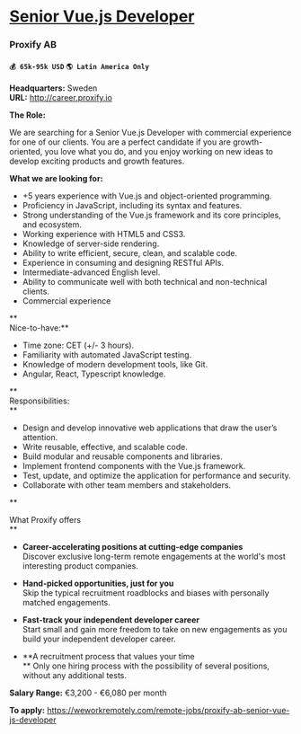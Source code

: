 # [Senior Vue.js Developer](https://www.remotewlb.com/apply/senior-vue-js-developer)  
### Proxify AB  
#### `💰 65k-95k USD` `🌎 Latin America Only`  

**Headquarters:** Sweden  
**URL:** http://career.proxify.io

**The Role:**

  
We are searching for a Senior Vue.js Developer with commercial experience for one of our clients. You are a perfect candidate if you are growth-oriented, you love what you do, and you enjoy working on new ideas to develop exciting products and growth features.

  

  
**What we are looking for:**

  

  * +5 years experience with Vue.js and object-oriented programming.
  * Proficiency in JavaScript, including its syntax and features.
  * Strong understanding of the Vue.js framework and its core principles, and ecosystem.
  * Working experience with HTML5 and CSS3.
  * Knowledge of server-side rendering.
  * Ability to write efficient, secure, clean, and scalable code.
  * Experience in consuming and designing RESTful APIs.
  * Intermediate-advanced English level.
  * Ability to communicate well with both technical and non-technical clients.
  * Commercial experience

**  
Nice-to-have:**  
  

  * Time zone: CET (+/- 3 hours).
  * Familiarity with automated JavaScript testing.
  * Knowledge of modern development tools, like Git.
  * Angular, React, Typescript knowledge.

**  
Responsibilities:  
**  

  * ​​Design and develop innovative web applications that draw the user’s attention.
  * Write reusable, effective, and scalable code.
  * Build modular and reusable components and libraries.
  * Implement frontend components with the Vue.js framework.
  * Test, update, and optimize the application for performance and security.
  * Collaborate with other team members and stakeholders.

**  
  
What Proxify offers  
**  

  * **Career-accelerating positions at cutting-edge companies**  
Discover exclusive long-term remote engagements at the world's most interesting product companies.  
  
  

  * **Hand-picked opportunities, just for you**  
Skip the typical recruitment roadblocks and biases with personally matched engagements.  
  
  

  * **Fast-track your independent developer career**  
Start small and gain more freedom to take on new engagements as you build your independent developer career.  
  

  * **A recruitment process that values your time  
** Only one hiring process with the possibility of several positions, without any additional tests.

  

**Salary Range:** €3,200 - €6,080 per month

  

**To apply:** https://weworkremotely.com/remote-jobs/proxify-ab-senior-vue-js-developer

